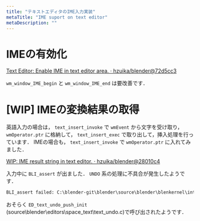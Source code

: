 ```yaml
---
title: "テキストエディタのIME入力実装"
metaTitle: "IME suport on text editor"
metaDescription: ""
---
```


# IMEの有効化

[Text Editor: Enable IME in text editor area. · hzuika/blender@72d5cc3](https://github.com/hzuika/blender/commit/72d5cc3ff3d070a6932a60aa1862615ca0120375)

`wm_window_IME_begin` と `wm_window_IME_end` は要改善です．

# \[WIP\] IMEの変換結果の取得

英語入力の場合は， `text_insert_invoke` で `wmEvent` から文字を受け取り， `wmOperator.ptr` に格納して， `text_insert_exec` で取り出して，挿入処理を行っています．
IMEの場合も， `text_insert_invoke` で `wmOperator.ptr` に入れてみました．

[WIP: IME result string in text editor. · hzuika/blender@28010c4](https://github.com/hzuika/blender/commit/28010c40951e93b041ac09dc7af26db3ae717da1)

入力中に `BLI_assert` が出ました．
`UNDO` 系の処理に不具合が発生したようです．
```txt
BLI_assert failed: C:\blender-git\blender\source\blender\blenkernel\intern\undo_system.c:448, BKE_undosys_step_push_init_with_type(), at 'ustack->step_init == ((void *)0)'
```

おそらく `ED_text_undo_push_init` (source\blender\editors\space_text\text_undo.c)で呼び出されたようです．
